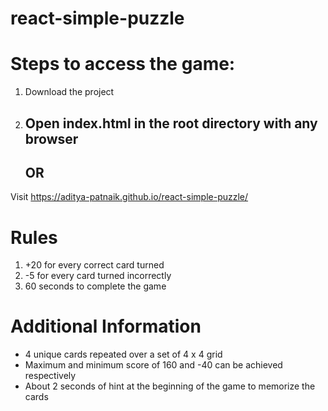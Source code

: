 # react-simple-puzzle

 Steps to access the game:
 ========================
 1. Download the project
 2. Open index.html in the root directory with any browser
    ------------------------------------------------------
    OR
    ------------------------------------------------------
 Visit https://aditya-patnaik.github.io/react-simple-puzzle/
 
 Rules
 =====
 1. +20 for every correct card turned
 2. -5 for every card turned incorrectly
 3. 60 seconds to complete the game
 
 Additional Information
 ======================
 - 4 unique cards repeated over a set of 4 x 4 grid
 - Maximum and minimum score of 160 and -40 can be achieved respectively
 - About 2 seconds of hint at the beginning of the game to memorize the cards
